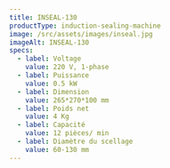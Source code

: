 ```yaml
---
title: INSEAL-130
productType: induction-sealing-machine
image: /src/assets/images/inseal.jpg
imageAlt: INSEAL-130
specs:
  - label: Voltage
    value: 220 V, 1-phase
  - label: Puissance
    value: 0.5 kW
  - label: Dimension
    value: 265*270*100 mm
  - label: Poids net
    value: 4 Kg
  - label: Capacité
    value: 12 pièces/ min
  - label: Diamètre du scellage
    value: 60-130 mm
---
```

